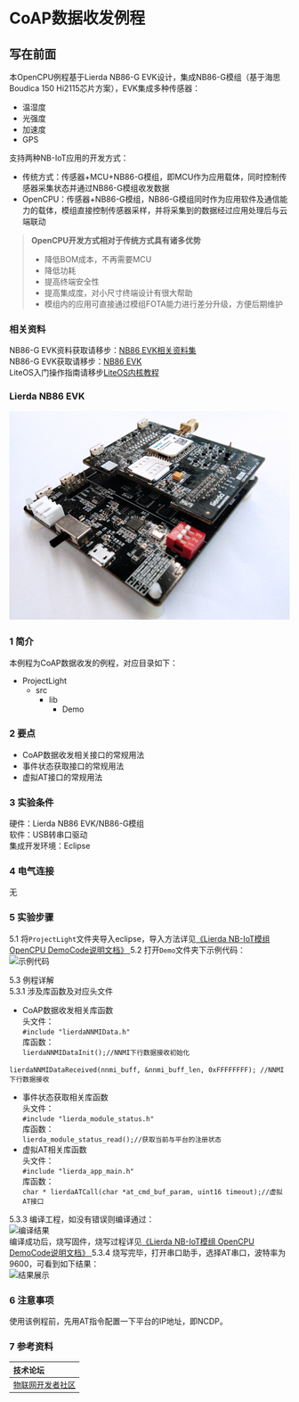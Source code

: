 # CoAP数据收发例程
## 写在前面
本OpenCPU例程基于Lierda NB86-G EVK设计，集成NB86-G模组（基于海思Boudica 150 Hi2115芯片方案），EVK集成多种传感器：
- 温湿度
- 光强度
- 加速度
- GPS

支持两种NB-IoT应用的开发方式：
- 传统方式：传感器+MCU+NB86-G模组，即MCU作为应用载体，同时控制传感器采集状态并通过NB86-G模组收发数据
- OpenCPU：传感器+NB86-G模组，NB86-G模组同时作为应用软件及通信能力的载体，模组直接控制传感器采样，并将采集到的数据经过应用处理后与云端联动
> **OpenCPU开发方式相对于传统方式具有诸多优势**
> - 降低BOM成本，不再需要MCU
> - 降低功耗
> - 提高终端安全性
> - 提高集成度，对小尺寸终端设计有很大帮助
> - 模组内的应用可直接通过模组FOTA能力进行差分升级，方便后期维护
### 相关资料
NB86-G EVK资料获取请移步：[NB86 EVK相关资料集](http://bbs.lierda.com/forum.php?mod=viewthread&tid=86&page=1&extra=&_dsign=91f69885)  
NB86-G EVK获取请移步：[NB86 EVK](https://item.taobao.com/item.htm?spm=a1z10.5-c.w4002-21080581561.13.565878241Htgvt&id=578262725191)<br>
LiteOS入门操作指南请移步[LiteOS内核教程](https://liteos.github.io/tutorials/kernel/)
### Lierda NB86 EVK
 ![NB86EVK](../../Picture/NB86EVK黑色.png)  
### 1 简介

本例程为CoAP数据收发的例程，对应目录如下：

- ProjectLight
  - src
    - lib
      - Demo

### 2 要点

- CoAP数据收发相关接口的常规用法
- 事件状态获取接口的常规用法  
- 虚拟AT接口的常规用法  

### 3 实验条件

硬件：Lierda NB86 EVK/NB86-G模组  
软件：USB转串口驱动  
集成开发环境：Eclipse  

### 4 电气连接
无  

### 5 实验步骤
5.1 将`ProjectLight`文件夹导入eclipse，导入方法详见[《Lierda NB-IoT模组 OpenCPU DemoCode说明文档》
](../../Doc/基本资料/Lierda_NB-IoT模组OpenCPU_DEMO说明文档V1.8_190403.pdf)
5.2 打开`Demo`文件夹下示例代码：  
![示例代码](../../Picture/光感示例代码1.png)

5.3 例程详解  
5.3.1 涉及库函数及对应头文件  
- CoAP数据收发相关库函数  
头文件：  
`#include "lierdaNNMIData.h"`  
库函数：  
`lierdaNNMIDataInit();//NNMI下行数据接收初始化`  

`lierdaNNMIDataReceived(nnmi_buff, &nnmi_buff_len, 0xFFFFFFFF); //NNMI下行数据接收`  

- 事件状态获取相关库函数  
头文件：  
`#include "lierda_module_status.h"`  
库函数：  
`lierda_module_status_read();//获取当前与平台的注册状态`  
- 虚拟AT相关库函数  
头文件：  
`#include "lierda_app_main.h"`  
库函数：  
`char * lierdaATCall(char *at_cmd_buf_param, uint16 timeout);//虚拟AT接口`  


5.3.3  编译工程，如没有错误则编译通过：  
![编译结果](../../Picture/编译结果.jpg)  
编译成功后，烧写固件，烧写过程详见[《Lierda NB-IoT模组 OpenCPU DemoCode说明文档》
](../../Doc/基本资料/Lierda_NB-IoT模组OpenCPU_DEMO说明文档V1.8_190403.pdf)
5.3.4 烧写完毕，打开串口助手，选择AT串口，波特率为9600，可看到如下结果：  
![结果展示](../../Picture/CoAP结果.png)

### 6 注意事项
使用该例程前，先用AT指令配置一下平台的IP地址，即NCDP。   

### 7 参考资料

| 技术论坛 |
| :----------- |
| [物联网开发者社区](http://bbs.lierda.com) |
